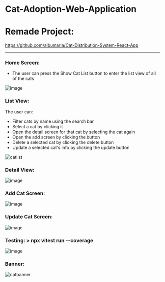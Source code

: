 # Cat-Adoption-Web-Application

# Remade Project:
https://github.com/albumaria/Cat-Distribution-System-React-App

---

### Home Screen:
- The user can press the Show Cat List button to enter the list view of all of the cats

![image](https://github.com/user-attachments/assets/f107d3ea-03c8-4562-a2eb-f7ac4ba94350)

### List View:
The user can:
- Filter cats by name using the search bar
- Select a cat by clicking it
- Open the detail screen for that cat by selecting the cat again
- Open the add screen by clicking the button
- Delete a selected cat by clicking the delete button
- Update a selected cat's info by clicking the update button
  
![catlist](https://github.com/user-attachments/assets/bd817975-908f-4fe0-b812-c68859858496)

### Detail View:
![image](https://github.com/user-attachments/assets/7beb9f5d-4c58-48fc-8e4d-6022ea3f1702)

### Add Cat Screen:
![image](https://github.com/user-attachments/assets/d7e24164-cec5-49d4-9db1-9945a7600f1a)

### Update Cat Screen:
![image](https://github.com/user-attachments/assets/841d980b-bef3-4004-9764-f6ca05725a25)

### Testing: > npx vitest run --coverage
![image](https://github.com/user-attachments/assets/de00e910-6f21-4df5-926e-6e740db6c8cd)


### Banner:
![catbanner](https://github.com/user-attachments/assets/14d527ec-48c1-4b25-8139-f77e9be9171f)
